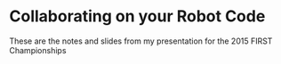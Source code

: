 # Collaborating on your Robot Code

These are the notes and slides from my presentation for the 2015 FIRST Championships
